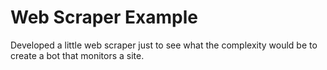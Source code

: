 # Web Scraper Example

Developed a little web scraper just to see what the complexity would be to create a bot that monitors a site.

